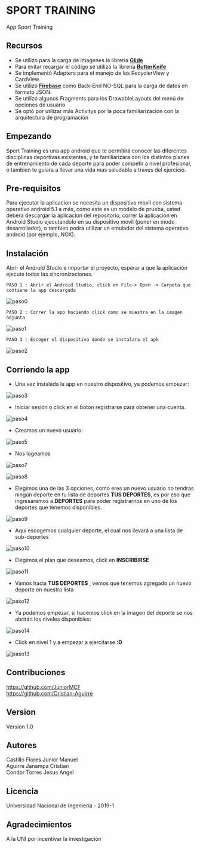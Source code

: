 # SPORT TRAINING <br />

App Sport Training <br />

## Recursos
* Se utilizó para la carga de imagenes la librería [**Glide**](https://github.com/bumptech/glide) <br/>
* Para evitar recargar el código se utilizó la librería [**ButterKnife**](https://github.com/JakeWharton/butterknife)<br/>
* Se implementó Adapters para el manejo de los RecyclerView y CardView.
* Se utilizó [**Firebase**](https://firebase.google.com/) como Back-End NO-SQL para la carga de datos en formato JSON.
* Se utilizó algunos Fragments para los DrawableLayouts del menú de opciones de usuario
* Se optó por utilizar más Activitys por la poca familiarización con la arquitectura de programación


## Empezando <br />
Sport Training es una app android que te permitirá conocer las diferentes disciplinas deportivas existentes, y te familiarizara con los distintos planes de entrenamiento de cada deporte para poder competir a nivel profesional, o tambien te guiara a llevar una vida mas saludable a traves del ejercicio. <br />

## Pre-requisitos <br />

Para ejecutar la aplicacion se necesita un dispositivo movil con sistema operativo android 5.1 a más, como este es un modelo de prueba, usted debera descargar la aplicacion del repositorio, correr la aplicacion en Android Studio ejecutandolo en su dispositivo movil (poner en modo desarrollador), o tambien podra utilizar un emulador del sistema operativo android (por ejemplo, NOX). <br />

## Instalación <br />

Abrir el Android Studio e importar el proyecto, esperar a que la aplicación ejecute todas las sincronizaciones. <br />
```
PASO 1 : Abrir el Android Studio, click en File-> Open -> Carpeta que contiene la app descargada
```
![paso0](https://user-images.githubusercontent.com/27708565/60327104-a66b6400-9950-11e9-9ce1-bc1a5d750aa5.PNG)
```
PASO 2 : Correr la app haciendo click como se muestra en la imagen adjunta
```
![paso1](https://user-images.githubusercontent.com/27708565/60320548-b0d13200-993f-11e9-9dee-043b6bc5a1ba.PNG)

```
PASO 3 : Escoger el dispositivo donde se instalara el apk
```
![paso2](https://user-images.githubusercontent.com/27708565/60320801-71571580-9940-11e9-8909-d87c5391d6dd.PNG)



## Corriendo la app <br />

* Una vez instalada la app en nuestro dispositivo, ya podemos empezar: <br />

![paso3](https://user-images.githubusercontent.com/27708565/60320986-0eb24980-9941-11e9-873f-4e7ff9b04ae1.jpg)

* Iniciar sesión o click en el boton registrarse para obtener una cuenta. <br />

![paso4](https://user-images.githubusercontent.com/27708565/60321043-37d2da00-9941-11e9-8cee-0fbb8c28b436.jpg)

* Creamos un nuevo usuario:<br/>

![paso5](https://user-images.githubusercontent.com/27708565/60325356-bd0fbc00-994c-11e9-8b4f-810fe765a472.jpg)

* Nos logeamos<br/>

![paso7](https://user-images.githubusercontent.com/27708565/60325404-d4e74000-994c-11e9-9404-e7dd122978d9.jpg)
<br/>

![paso8](https://user-images.githubusercontent.com/27708565/60325461-f6e0c280-994c-11e9-93be-c524216c43c4.jpg)


* Elegimos una de las 3 opciones, como eres un nuevo usuario no tendras ningún deporte en tu lista de deportes **TUS DEPORTES**, es por eso que ingresaremos a **DEPORTES** para poder registrarnos en uno de los deportes que tenemos disponibles.<br/>

![paso9](https://user-images.githubusercontent.com/27708565/60325493-08c26580-994d-11e9-82ad-14d239172ebf.jpg)

* Aquí escogemos cualquier deporte, el cual nos llevará a una lista de sub-deportes

![paso10](https://user-images.githubusercontent.com/27708565/60325509-14159100-994d-11e9-8d15-7a44c6fae560.jpg)

* Elegimos el plan que deseamos, click en **INSCRIBIRSE**

![paso11](https://user-images.githubusercontent.com/27708565/60325554-2bed1500-994d-11e9-90bb-598ce71fb72b.jpg)

* Vamos hacia **TUS DEPORTES** , vemos que tenemos agregado un nuevo deporte en nuestra lista

![paso12](https://user-images.githubusercontent.com/27708565/60325568-34dde680-994d-11e9-88d1-def46d685954.jpg)

* Ya podemos empezar,  si hacemos click en la imagen del deporte se nos abrirán los niveles disponibles:

![paso14](https://user-images.githubusercontent.com/27708565/60327563-cea79280-9951-11e9-9ed2-d7cedcde5f74.jpg)

* Click en nivel 1 y a empezar a ejercitarse **:D**

![paso13](https://user-images.githubusercontent.com/27708565/60327588-e3842600-9951-11e9-971d-8e575e5bd194.jpg)



## Contribuciones <br />
https://github.com/JuniorMCF<br/>
https://github.com/Cristian-Aguirre


## Version <br />

Version 1.0

## Autores <br />

Castillo Flores Junior Manuel <br />
Aguirre Janampa Cristian <br />
Condor Torres Jesus Angel <br />

## Licencia <br />
Universidad Nacional de Ingeniería - 2019-1


## Agradecimientos
A la UNI por incentivar la investigación
